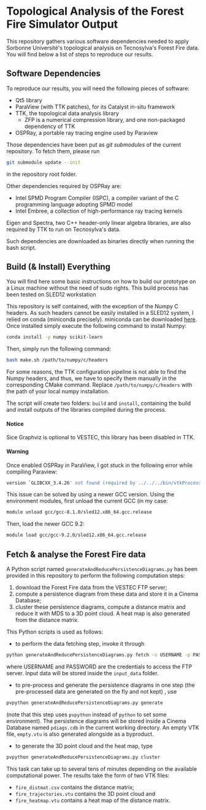 Topological Analysis of the Forest Fire Simulator Output
========================================================

This repository gathers various software dependencies needed to apply
Sorbonne Université's topological analysis on Tecnosylva's Forest Fire
data. You will find below a list of steps to reproduce our results.

Software Dependencies
---------------------

To reproduce our results, you will need the following pieces of
software:
* Qt5 library
* ParaView (with TTK patches), for its Catalyst in-situ framework
* TTK, the topological data analysis library
  + ZFP is a numerical compression library, and one non-packaged dependency of TTK
* OSPRay, a portable ray tracing engine used by Paraview

Those dependencies have been put as *git submodules* of the current
repository. To fetch them, please run

```sh
git submodule update --init
```
in the repository root folder.

Other dependencies required by OSPRay are:
* Intel SPMD Program Compiler (ISPC), a compiler variant of the C
  programming language adopting SPMD model
* Intel Embree, a collection of high-performance ray tracing kernels

Eigen and Spectra, two C++ header-only linear algebra libraries, are
also required by TTK to run on Tecnosylva's data.

Such dependencies are downloaded as binaries directly when running the bash script.


Build (& Install) Everything
----------------------------

You will find here some basic instructions on how to build our
prototype on a Linux machine without the need of sudo rights.
This build process has been tested on SLED12 workstation

This repository is self contained, with the exception of the Numpy C
headers. As such headers cannot be easily installed in a SLED12
system, I relied on conda (miniconda precisely). miniconda can be
downloaded [here](https://docs.conda.io/en/latest/miniconda.html).
Once installed simply execute the following command to install Numpy:

```sh
conda install -y numpy scikit-learn
```
Then, simply run the following command:
```sh
bash make.sh /path/to/numpy/c/headers
```

For some reasons, the TTK configuration pipeline is not able to find
the Numpy headers, and thus, we have to specify them manually in the
corresponding CMake command. Replace `/path/to/numpy/c/headers` with
the path of your local numpy installation.

The script will create two folders: `build` and `install`, containing
the build and install outputs of the libraries compiled during the
process.

#### Notice

Sice Graphviz is optional to VESTEC, this library has been disabled in TTK.

#### Warning

Once enabled OSPRay in ParaView, I got stuck in the following error while compiling Paraview:

```sh
version `GLIBCXX_3.4.26' not found (required by ../../../bin/vtkProcessXML-pv5.7)
```

This issue can be solved by using a newer GCC version. Using the
environment modules, first unload the current GCC (in my case:

```sh
module unload gcc/gcc-8.1.0/sled12.x86_64.gcc.release
```

Then, load the newer GCC 9.2:

```sh
module load gcc/gcc-9.2.0/sled12.x86_64.gcc.release
```

Fetch & analyse the Forest Fire data
------------------------------------

A Python script named `generateAndReducePersistenceDiagrams.py` has
been provided in this repository to perform the following computation steps:

1. download the Forest Fire data from the VESTEC FTP server;
2. compute a persistence diagram from these data and store it in a
   Cinema Database;
4. cluster these persistence diagrams, compute a distance matrix and
   reduce it with MDS to a 3D point cloud. A heat map is also
   generated from the distance matrix.

This Python scripts is used as follows:

* to perform the data fetching step, invoke it through

```bash
python generateAndReducePersistenceDiagrams.py fetch -u USERNAME -p PASSWORD
```

where USERNAME and PASSWORD are the credentials to access the FTP
server. Input data will be stored inside the `input_data` folder.

* to pre-process and generate the persistence diagrams in one step
  (the pre-processed data are generated on the fly and not kept) , use

```bash
pvpython generateAndReducePersistenceDiagrams.py generate
```

(note that this step uses `pvpython` instead of `python` to set some
environment). The persistence diagrams will be stored inside a Cinema
Database named `pdiags.cdb` in the current working directory. An empty
VTK file, `empty.vtu` is also generated alongside as a byproduct.

* to generate the 3D point cloud and the heat map, type

```bash
pvpython generateAndReducePersistenceDiagrams.py cluster
```

This task can take up to several tens of minutes depending on the
available computational power. The results take the form of two VTK
files:

* `fire_distmat.csv` contains the distance matrix;
* `fire_trajectories.vtu` contains the 3D point cloud and
* `fire_heatmap.vtu` contains a heat map of the distance matrix.

